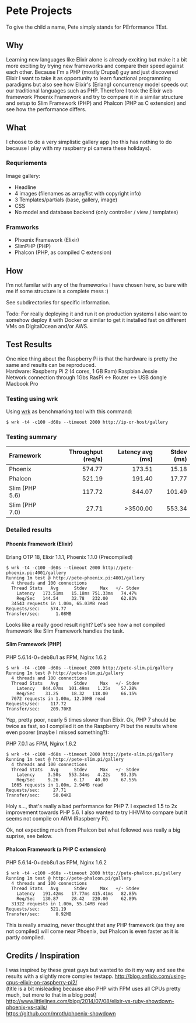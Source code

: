 # Pete Projects #

To give the child a name, Pete simply stands for PErformance TEst. 

## Why ##
Learning new languages like Elixir alone is already exciting but make it a bit more exciting by trying new frameworks and compare their speed against each other.
Because I'm a PHP (mostly Drupal) guy and just discovered Elixir I want to take it as opportunity to learn functional programming paradigms but also see how Elixir's (Erlang) concurrency model speeds out our traditional languages such as PHP. Therefore I took the Elixir web framework Phoenix Framework and try to compare it in a similar structure and setup to Slim Framework (PHP) and Phalcon (PHP as C extension) and see how the performance differs.

## What ##
I choose to do a very simplistic gallery app (no this has nothing to do because I play with my raspberry pi camera these holidays).

### Requriements ###
Image gallery:       
- Headline    
- 4 images (filenames as array/list with copyright info)    
- 3 Templates/partials (base, gallery, image)    
- CSS    
- No model and database backend (only controller / view / templates)    

### Framworks ###
- Phoenix Framework (Elixir)    
- SlimPHP (PHP)    
- Phalcon (PHP, as compiled C extension)    


## How ##
I'm not familar with any of the frameworks I have chosen here, so bare with me if some structure is a complete mess :)

See subdirectories for specific information.

Todo:
For really deploying it and run it on production systems I also want to somehow deploy it with Docker or similar to get it installed fast on different VMs on DigitalOcean and/or AWS.

## Test Results ##
One nice thing about the Raspberry Pi is that the hardware is pretty the same and results can be reproduced.    
Hardware: Raspberry Pi 2 (4 cores, 1 GB Ram) Raspbian Jessie    
Network connection through 1Gbs RasPi <-> Router <-> USB dongle Macbook Pro   

### Testing using wrk ###
Using [wrk](https://github.com/wg/wrk) as benchmarking tool with this command:    
```
$ wrk -t4 -c100 -d60s --timeout 2000 http://ip-or-host/gallery
```

### Testing summary ###
| Framework      | Throughput (req/s) | Latency avg (ms) |     Stdev (ms) |
| :------------- | -----------------: | ---------------: | -------------: |
| Phoenix        |            574.77  |          173.51  |         15.18  |
| Phalcon        |            521.19  |          191.40  |         17.77  |
| Slim (PHP 5.6) |            117.72  |          844.07  |        101.49  |
| Slim (PHP 7.0) |             27.71  |        >3500.00  |        553.34  |

### Detailed results ###
#### Phoenix Framework (Elixir) ####
Erlang OTP 18, Elixir 1.1.1, Phoenix 1.1.0 (Precompiled)   
```
$ wrk -t4 -c100 -d60s --timeout 2000 http://pete-phoenix.pi:4001/gallery
Running 1m test @ http://pete-phoenix.pi:4001/gallery
  4 threads and 100 connections
  Thread Stats   Avg      Stdev     Max   +/- Stdev
    Latency   173.51ms   15.18ms 751.33ms   74.47%
    Req/Sec   144.54     32.78   232.00     62.83%
  34543 requests in 1.00m, 65.03MB read
Requests/sec:    574.77
Transfer/sec:      1.08MB
```
Looks like a really good result right? Let's see how a not compiled framework like Slim Framework handles the task.

#### Slim Framework (PHP) ####
PHP 5.6.14-0+deb8u1 as FPM, Nginx 1.6.2
```
$ wrk -t4 -c100 -d60s --timeout 2000 http://pete-slim.pi/gallery
Running 1m test @ http://pete-slim.pi/gallery
  4 threads and 100 connections
  Thread Stats   Avg      Stdev     Max   +/- Stdev
    Latency   844.07ms  101.49ms   1.25s    57.28%
    Req/Sec    31.25     18.32   118.00     66.15%
  7072 requests in 1.00m, 12.30MB read
Requests/sec:    117.72
Transfer/sec:    209.70KB
```
Yep, pretty poor, nearly 5 times slower than Elixir. Ok, PHP 7 should be twice as 
fast, so I compiled it on the Raspberry Pi but the results where even poorer (maybe I missed something?):    

PHP 7.0.1 as FPM, Nginx 1.6.2 
```
$ wrk -t4 -c100 -d60s --timeout 2000 http://pete-slim.pi/gallery
Running 1m test @ http://pete-slim.pi/gallery
  4 threads and 100 connections
  Thread Stats   Avg      Stdev     Max   +/- Stdev
    Latency     3.50s   553.34ms   4.22s    93.33%
    Req/Sec     9.26      6.17    40.00     67.55%
  1665 requests in 1.00m, 2.94MB read
Requests/sec:     27.71
Transfer/sec:     50.04KB
```
Holy s..., that's really a bad performance for PHP 7. I expected 1.5 to 2x improvement 
towards PHP 5.6. I also wanted to try HHVM to compare but it seems not compile on ARM (Raspberry Pi).

Ok, not expecting much from Phalcon but what followed was really a big suprise, see below.

#### Phalcon Framework (a PHP C extension) ####
PHP 5.6.14-0+deb8u1 as FPM, Nginx 1.6.2
```
$ wrk -t4 -c100 -d60s --timeout 2000 http://pete-phalcon.pi/gallery
Running 1m test @ http://pete-phalcon.pi/gallery
  4 threads and 100 connections
  Thread Stats   Avg      Stdev     Max   +/- Stdev
    Latency   191.42ms   17.77ms 415.41ms   82.85%
    Req/Sec   130.87     28.42   220.00     62.89%
  31322 requests in 1.00m, 55.14MB read
Requests/sec:    521.19
Transfer/sec:      0.92MB
```
This is really amazing, never thought that any PHP framework (as they are not compiled)
will come near Phoenix, but Phalcon is even faster as it is partly compiled.


## Credits / Inspiration ##  
I was inspired by these great guys but wanted to do it my way and see the results with a slightly more complex testapp.
http://blog.onfido.com/using-cpus-elixir-on-raspberry-pi2/    
(title is a bit misleading because also PHP with FPM uses all CPUs pretty much, but more to that in a blog post)    
http://www.littlelines.com/blog/2014/07/08/elixir-vs-ruby-showdown-phoenix-vs-rails/    
https://github.com/mroth/phoenix-showdown      

